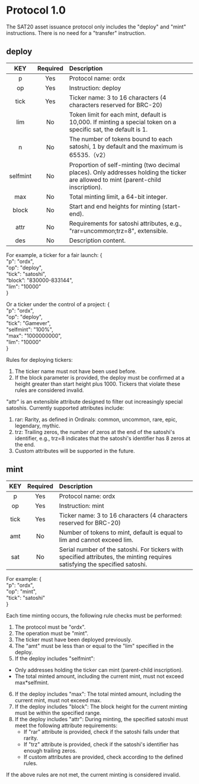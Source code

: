 Protocol 1.0
====

The SAT20 asset issuance protocol only includes the "deploy" and "mint" instructions. There is no need for a "transfer" instruction.

deploy
----

| KEY | Required | Description |
| :---: | :---: | :------- |
| p	| Yes | Protocol name: ordx |
| op | Yes | Instruction: deploy |
| tick | Yes | Ticker name: 3 to 16 characters (4 characters reserved for BRC-20) |
| lim | No | Token limit for each mint, default is 10,000. If minting a special token on a specific sat, the default is 1. |
| n | No | The number of tokens bound to each satoshi, 1 by default and the maximum is 65535.（v2） |
| selfmint | No | Proportion of self-minting (two decimal places). Only addresses holding the ticker are allowed to mint (parent-child inscription). |
| max | No | Total minting limit, a 64-bit integer. |
| block | No | Start and end heights for minting (start-end). |
| attr | No | Requirements for satoshi attributes, e.g., "rar=uncommon;trz=8", extensible. |
| des | No | Description content. |

For example, a ticker for a fair launch:
{   
  "p": "ordx",  
  "op": "deploy",  
  "tick": "satoshi",  
  “block”: "830000-833144",  
  "lim": "10000"  
}

Or a ticker under the control of a project:
{   
  "p": "ordx",  
  "op": "deploy",  
  "tick": "Gamever",  
  "selfmint": "100%",  
  "max": "1000000000",  
  "lim": "10000"  
}

Rules for deploying tickers:
1. The ticker name must not have been used before.
2. If the block parameter is provided, the deploy must be confirmed at a height greater than start height plus 1000.
Tickers that violate these rules are considered invalid.

"attr" is an extensible attribute designed to filter out increasingly special satoshis. Currently supported attributes include:
1. rar: Rarity, as defined in Ordinals: common, uncommon, rare, epic, legendary, mythic.
2. trz: Trailing zeros, the number of zeros at the end of the satoshi's identifier, e.g., trz=8 indicates that the satoshi's identifier has 8 zeros at the end.
3. Custom attributes will be supported in the future.

mint
----

| KEY | Required | Description |
| :---: | :---: | :------- |
| p	| Yes | Protocol name: ordx |
| op | Yes | Instruction: mint |
| tick | Yes | Ticker name: 3 to 16 characters (4 characters reserved for BRC-20) |
| amt | No | Number of tokens to mint, default is equal to lim and cannot exceed lim. |
| sat | No | Serial number of the satoshi. For tickers with specified attributes, the minting requires satisfying the specified satoshi. |

For example:
{  
  "p": "ordx",  
  "op": "mint",  
  "tick": "satoshi"  
}

Each time minting occurs, the following rule checks must be performed:
1. The protocol must be "ordx".
2. The operation must be "mint".
3. The ticker must have been deployed previously.
4. The "amt" must be less than or equal to the "lim" specified in the deploy.
5. If the deploy includes "selfmint":
  * Only addresses holding the ticker can mint (parent-child inscription).
  * The total minted amount, including the current mint, must not exceed max*selfmint.
6. If the deploy includes "max": The total minted amount, including the current mint, must not exceed max.
7. If the deploy includes "block": The block height for the current minting must be within the specified range.
8. If the deploy includes "attr": During minting, the specified satoshi must meet the following attribute requirements:
    * If "rar" attribute is provided, check if the satoshi falls under that rarity.
    * If "trz" attribute is provided, check if the satoshi's identifier has enough trailing zeros.
    * If custom attributes are provided, check according to the defined rules.

If the above rules are not met, the current minting is considered invalid.